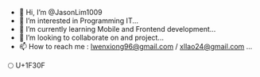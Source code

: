 - 👋 Hi, I’m @JasonLim1009
- 👀 I’m interested in Programming IT...
- 🌱 I’m currently learning Mobile and Frontend development...
- 💞️ I’m looking to collaborate on and project...
- 📫 How to reach me : lwenxiong96@gmail.com / xllao24@gmail.com ...

<!---
JasonLim1009/JasonLim1009 is a ✨ special ✨ repository because its `README.md` (this file) appears on your GitHub profile.
You can click the Preview link to take a look at your changes.
--->


:full_moon:
U+1F30F	
